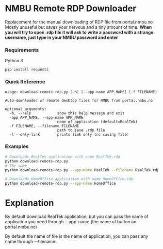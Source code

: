 # NMBU Remote RDP Downloader

Replacement for the manual downloading of RDP file from portal.nmbu.no
Mostly unuseful but saves your nervous and a tiny amount of time.
**When you will try to open .rdp file it will ask to write a password
with a strange username, just type in your NMBU password and enter**

### Requirements

Python 3
```
pip install requests
```

### Quick Reference

```
usage: download-remote-rdp.py [-h] [--app-name APP_NAME] [-f FILENAME]

Auto-downloader of remote desktop files for NMBU from portal.nmbu.no

optional arguments:
  -h, --help            show this help message and exit
  -app APP_NAME, --app-name APP_NAME
                        name of application (default=RealTek)
  -f FILENAME, --filename FILENAME
                        path to save .rdp file
  -l --only-link        prints link only (no saving file)
```

### Examples

```bash
# Downloads RealTek application with name RealTek.rdp
python download-remote-rdp.py
# The same
python download-remote-rdp.py --app-name RealTek --filename RealTek.rdp

# Downloads HomeOffice application with name HomeOffice.rdp
python download-remote-rdp.py --app-name HomeOffice
```

# Explanation

By default download RealTek application, but you can pass the name of
application you need through --app-name (the name of button on portal.nmbu.no)

By default the name of file is the name of application, you can pass any name
through --filename.